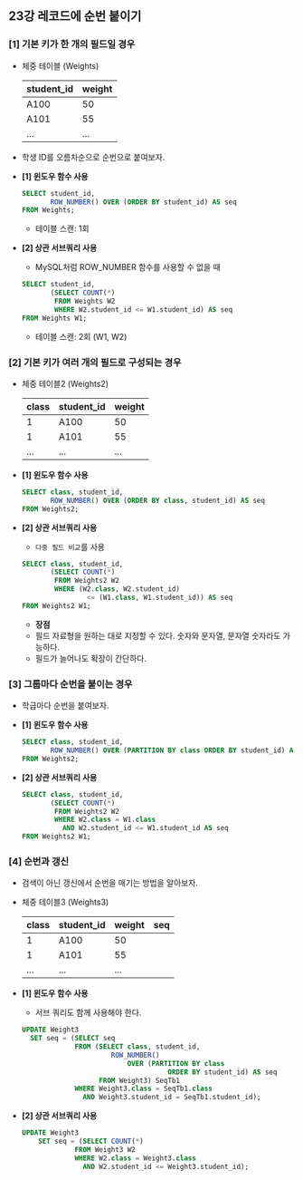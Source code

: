## 23강 레코드에 순번 붙이기

### [1] 기본 키가 한 개의 필드일 경우

- 체중 테이블 (Weights)
    
    
    | student_id | weight |
    | --- | --- |
    | A100 | 50 |
    | A101 | 55 |
    | ... | ... |
- 학생 ID를 오름차순으로 순번으로 붙여보자.
- **[1] 윈도우 함수 사용**
    
    ```sql
    SELECT student_id,
           ROW_NUMBER() OVER (ORDER BY student_id) AS seq
    FROM Weights;
    ```
    
    - 테이블 스캔: 1회
- **[2] 상관 서브쿼리 사용**
    - MySQL처럼 ROW_NUMBER 함수를 사용할 수 없을 때
    
    ```sql
    SELECT student_id,
           (SELECT COUNT(*)
            FROM Weights W2
            WHERE W2.student_id <= W1.student_id) AS seq
    FROM Weights W1;
    ```
    
    - 테이블 스캔: 2회 (W1, W2)

### [2] 기본 키가 여러 개의 필드로 구성되는 경우

- 체중 테이블2 (Weights2)
    
    
    | class | student_id | weight |
    | --- | --- | --- |
    | 1 | A100 | 50 |
    | 1 | A101 | 55 |
    | ... | ... | ... |
- **[1] 윈도우 함수 사용**
    
    ```sql
    SELECT class, student_id,
           ROW_NUMBER() OVER (ORDER BY class, student_id) AS seq
    FROM Weights2;
    ```
    
- **[2] 상관 서브쿼리 사용**
    - `다중 필드 비교`를 사용
    
    ```sql
    SELECT class, student_id,
           (SELECT COUNT(*)
            FROM Weights2 W2
            WHERE (W2.class, W2.student_id) 
                    <= (W1.class, W1.student_id)) AS seq
    FROM Weights2 W1;
    ```
    
    - **장점**
    - 필드 자료형을 원하는 대로 지정할 수 있다. 숫자와 문자열, 문자열 숫자라도 가능하다.
    - 필드가 늘어나도 확장이 간단하다.

### [3] 그룹마다 순번을 붙이는 경우

- 학급마다 순번을 붙여보자.
- **[1] 윈도우 함수 사용**
    
    ```sql
    SELECT class, student_id,
           ROW_NUMBER() OVER (PARTITION BY class ORDER BY student_id) AS seq
    FROM Weights2;
    ```
    
- **[2] 상관 서브쿼리 사용**
    
    ```sql
    SELECT class, student_id,
           (SELECT COUNT(*)
            FROM Weights2 W2
            WHERE W2.class = W1.class
              AND W2.student_id <= W1.student_id AS seq
    FROM Weights2 W1;
    ```
    

### [4] 순번과 갱신

- 검색이 아닌 갱신에서 순번을 매기는 방법을 알아보자.
- 체중 테이블3 (Weights3)
    
    
    | class | student_id | weight | seq |
    | --- | --- | --- | --- |
    | 1 | A100 | 50 |  |
    | 1 | A101 | 55 |  |
    | ... | ... | ... | |
- **[1] 윈도우 함수 사용**
    - 서브 쿼리도 함께 사용해야 한다.
    
    ```sql
    UPDATE Weight3
      SET seq = (SELECT seq
                 FROM (SELECT class, student_id,
                          ROW_NUMBER()
                              OVER (PARTITION BY class 
                                        ORDER BY student_id) AS seq
                       FROM Weight3) SeqTb1
                 WHERE Weight3.class = SeqTb1.class
                   AND Weight3.student_id = SeqTb1.student_id);
    ```
    
- **[2] 상관 서브쿼리 사용**
    
    ```sql
    UPDATE Weight3
    	SET seq = (SELECT COUNT(*)
                 FROM Weight3 W2
                 WHERE W2.class = Weight3.class
                   AND W2.student_id <= Weight3.student_id);
    ```
